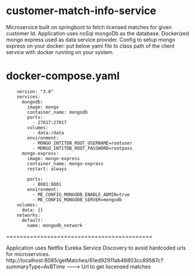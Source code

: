 # customer-match-info-service
Microservice built on springboot to fetch licensed matches for given customer Id.
Application uses noSql mongoDb as the database.
Dockerized mongo express used as data service provider.
Config to setup mongo express on your docker:
put below yaml file to class path of the client service with docker running on your system.

docker-compose.yaml
==================================
        version: "3.8"
        services:
          mongodb:
            image: mongo
            container_name: mongodb
            ports:
              - 27017:27017
            volumes:
              - data:/data
            environment:
              - MONGO_INTITDB_ROOT_USERNAME=rootuser
              - MONGO_INTITDB_ROOT_PASSWORD=rootpass
          mongo-express:
            image: mongo-express
            container_name: mongo-express
            restart: always

            ports:
              - 8081:8081
            environment:
              - ME_CONFIG_MONGODB_ENABLE_ADMIN=true
              - ME_CONFIG_MONGODB_SERVER=mongodb
        volumes:
          data: {}
        networks:
          default:
            name: mongodb_network

===========================================

Application uses Netflix Eureka Service Discovery to avoid hardcoded urls for microservices.
http://localhost:8085/getMatches/61ed92911ab48803cc89587c?summaryType=AvBTime    ---> Url to get liscensed matches 
